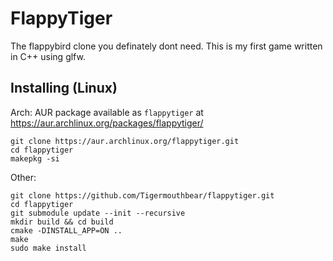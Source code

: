 # FlappyTiger
The flappybird clone you definately dont need. This is my first game written in C++ using glfw.

## Installing (Linux)
Arch:
AUR package available as `flappytiger` at https://aur.archlinux.org/packages/flappytiger/
````
git clone https://aur.archlinux.org/flappytiger.git
cd flappytiger
makepkg -si
````
Other:
```
git clone https://github.com/Tigermouthbear/flappytiger.git
cd flappytiger
git submodule update --init --recursive
mkdir build && cd build
cmake -DINSTALL_APP=ON ..
make
sudo make install
```